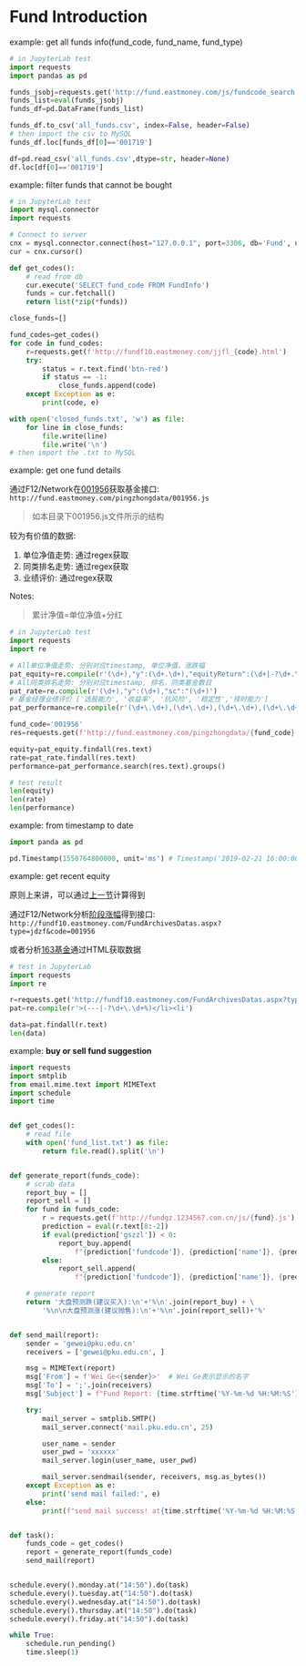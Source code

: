 # Fund Introduction

example: get all funds info(fund_code, fund_name, fund_type)

```py
# in JupyterLab test
import requests
import pandas as pd

funds_jsobj=requests.get('http://fund.eastmoney.com/js/fundcode_search.js').text[8:-1]
funds_list=eval(funds_jsobj)
funds_df=pd.DataFrame(funds_list)

funds_df.to_csv('all_funds.csv', index=False, header=False)
# then import the csv to MySQL
funds_df.loc[funds_df[0]=='001719']

df=pd.read_csv('all_funds.csv',dtype=str, header=None)
df.loc[df[0]=='001719']
```

example: filter funds that cannot be bought

```py
# in JupyterLab test
import mysql.connector
import requests

# Connect to server
cnx = mysql.connector.connect(host="127.0.0.1", port=3306, db='Fund', user="root",password="xxxxxxxxxxx")
cur = cnx.cursor()

def get_codes():
    # read from db
    cur.execute('SELECT fund_code FROM FundInfo')
    funds = cur.fetchall()
    return list(*zip(*funds))

close_funds=[]

fund_codes=get_codes()
for code in fund_codes:
    r=requests.get(f'http://fundf10.eastmoney.com/jjfl_{code}.html')
    try:
        status = r.text.find('btn-red')
        if status == -1:
            close_funds.append(code)
    except Exception as e:
        print(code, e)

with open('closed_funds.txt', 'w') as file:
    for line in close_funds:
        file.write(line)
        file.write('\n')
# then import the .txt to MySQL
```

example: get one fund details

通过F12/Network在[001956](http://fund.eastmoney.com/001956.html)获取基金接口: `http://fund.eastmoney.com/pingzhongdata/001956.js`
> 如本目录下001956.js文件所示的结构

较为有价值的数据:
1. 单位净值走势: 通过regex获取
2. 同类排名走势: 通过regex获取
3. 业绩评价: 通过regex获取

Notes:
> 累计净值=单位净值+分红

```py
# in JupyterLab test
import requests
import re

# All单位净值走势: 分别对应timestamp, 单位净值，涨跌幅
pat_equity=re.compile(r'(\d+),"y":(\d+.\d+),"equityReturn":(\d+|-?\d+.\d+),')
# All同类排名走势: 分别对应timestamp, 排名，同类基金数目
pat_rate=re.compile(r'(\d+),"y":(\d+),"sc":"(\d+)')
# 基金经理业绩评价 ['选股能力', '收益率', '抗风险', '稳定性','择时能力']
pat_performance=re.compile(r'(\d+\.\d+),(\d+\.\d+),(\d+\.\d+),(\d+\.\d+),(\d+\.\d+)\],"jzrq')

fund_code='001956'
res=requests.get(f'http://fund.eastmoney.com/pingzhongdata/{fund_code}.js')

equity=pat_equity.findall(res.text)
rate=pat_rate.findall(res.text)
performance=pat_performance.search(res.text).groups()

# test result
len(equity)
len(rate)
len(performance)
```

example: from timestamp to date

```py
import panda as pd

pd.Timestamp(1550764800000, unit='ms') # Timestamp('2019-02-21 16:00:00')
```

example: get recent equity

原则上来讲，可以通过[上一节](#get-one-fund-details)计算得到

通过F12/Network分析[阶段涨幅](http://fundf10.eastmoney.com/jdzf_001956.html)得到接口: `http://fundf10.eastmoney.com/FundArchivesDatas.aspx?type=jdzf&code=001956`

或者分析[163基金](http://quotes.money.163.com/fund/001956.html)通过HTML获取数据

```py
# test in JupyterLab
import requests
import re

r=requests.get('http://fundf10.eastmoney.com/FundArchivesDatas.aspx?type=jdzf&code=001956')
pat=re.compile(r'>(---|-?\d+\.\d+%)</li><li')

data=pat.findall(r.text)
len(data)
```

example: **buy or sell fund suggestion**

```py
import requests
import smtplib
from email.mime.text import MIMEText
import schedule
import time


def get_codes():
    # read file
    with open('fund_list.txt') as file:
        return file.read().split('\n')


def generate_report(funds_code):
    # scrab data
    report_buy = []
    report_sell = []
    for fund in funds_code:
        r = requests.get(f'http://fundgz.1234567.com.cn/js/{fund}.js')
        prediction = eval(r.text[8:-2])
        if eval(prediction['gszzl']) < 0:
            report_buy.append(
                f"{prediction['fundcode']}, {prediction['name']}, {prediction['gszzl']}")
        else:
            report_sell.append(
                f"{prediction['fundcode']}, {prediction['name']}, {prediction['gszzl']}")

    # generate report
    return '大盘预测跌(建议买入):\n'+'%\n'.join(report_buy) + \
        '%\n\n大盘预测涨(建议抛售):\n'+'%\n'.join(report_sell)+'%'


def send_mail(report):
    sender = 'gewei@pku.edu.cn'
    receivers = ['gewei@pku.edu.cn', ]

    msg = MIMEText(report)
    msg['From'] = f'Wei Ge<{sender}>'  # Wei Ge表示显示的名字
    msg['To'] = ';'.join(receivers)
    msg['Subject'] = f"Fund Report: {time.strftime('%Y-%m-%d %H:%M:%S')}"

    try:
        mail_server = smtplib.SMTP()
        mail_server.connect('mail.pku.edu.cn', 25)

        user_name = sender
        user_pwd = 'xxxxxx'
        mail_server.login(user_name, user_pwd)

        mail_server.sendmail(sender, receivers, msg.as_bytes())
    except Exception as e:
        print('send mail failed:', e)
    else:
        print(f"send mail success! at{time.strftime('%Y-%m-%d %H:%M:%S')}")


def task():
    funds_code = get_codes()
    report = generate_report(funds_code)
    send_mail(report)


schedule.every().monday.at("14:50").do(task)
schedule.every().tuesday.at("14:50").do(task)
schedule.every().wednesday.at("14:50").do(task)
schedule.every().thursday.at("14:50").do(task)
schedule.every().friday.at("14:50").do(task)

while True:
    schedule.run_pending()
    time.sleep(1)
```